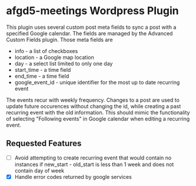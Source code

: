 # afgd5-meetings Wordpress Plugin
This plugin uses several custom post meta fields to sync a post with a specified Google calendar.  The fields are managed by the Advanced Custom Fields plugin.  Those meta fields are
* info - a list of checkboxes
* location - a Google map location
* day - a select list limited to only one day
* start_time - a time field
* end_time - a time field
* google\_event\_id - unique identifier for the most up to date recurring event

The events recur with weekly frequency.  Changes to a post are used to update future occurences without changing the id, while creating a past recurring event with the old information.  This should mimic the functionality of selecting "Following events" in Google calendar when editing a recurring event.

## Requested Features
- [ ] Avoid attempting to create recurring event that would contain no instances if new\_start - old\_start is less than 1 week and does not contain day of week
- [x] Handle error codes returned by google services

